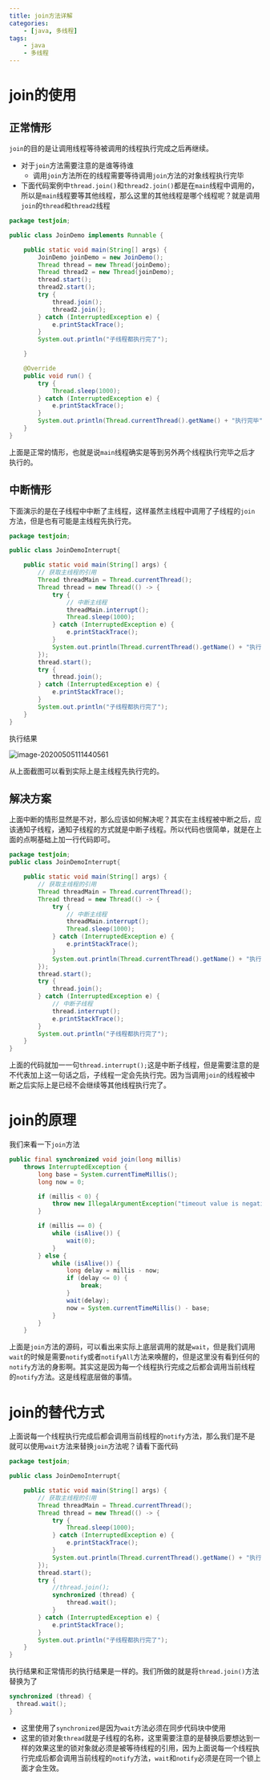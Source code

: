 ```yaml
---
title: join方法详解
categories:
	- [java, 多线程]
tags:
	- java
	- 多线程
---
```


# join的使用

## 正常情形

`join`的目的是让调用线程等待被调用的线程执行完成之后再继续。

* 对于`join`方法需要注意的是谁等待谁
	* 调用`join`方法所在的线程需要等待调用`join`方法的对象线程执行完毕
* 下面代码案例中`thread.join()`和`thread2.join()`都是在`main`线程中调用的，所以是`main`线程要等其他线程，那么这里的其他线程是哪个线程呢？就是调用`join`的`thread`和`thread2`线程

<!--more-->

```java
package testjoin;

public class JoinDemo implements Runnable {

    public static void main(String[] args) {
        JoinDemo joinDemo = new JoinDemo();
        Thread thread = new Thread(joinDemo);
        Thread thread2 = new Thread(joinDemo);
        thread.start();
        thread2.start();
        try {
            thread.join();
            thread2.join();
        } catch (InterruptedException e) {
            e.printStackTrace();
        }
        System.out.println("子线程都执行完了");

    }

    @Override
    public void run() {
        try {
            Thread.sleep(1000);
        } catch (InterruptedException e) {
            e.printStackTrace();
        }
        System.out.println(Thread.currentThread().getName() + "执行完毕");
    }
}
```

上面是正常的情形，也就是说`main`线程确实是等到另外两个线程执行完毕之后才执行的。

## 中断情形

下面演示的是在子线程中中断了主线程，这样虽然主线程中调用了子线程的`join`方法，但是也有可能是主线程先执行完。

```java
package testjoin;

public class JoinDemoInterrupt{

    public static void main(String[] args) {
        // 获取主线程的引用
        Thread threadMain = Thread.currentThread();
        Thread thread = new Thread(() -> {
            try {
                // 中断主线程
                threadMain.interrupt();
                Thread.sleep(1000);
            } catch (InterruptedException e) {
                e.printStackTrace();
            }
            System.out.println(Thread.currentThread().getName() + "执行完毕");
        });
        thread.start();
        try {
            thread.join();
        } catch (InterruptedException e) {
            e.printStackTrace();
        }
        System.out.println("子线程都执行完了");
    }
}
```

执行结果

![image-20200505111440561](./join方法详解/image-20200505111440561.png)

从上面截图可以看到实际上是主线程先执行完的。

## 解决方案

上面中断的情形显然是不对，那么应该如何解决呢？其实在主线程被中断之后，应该通知子线程，通知子线程的方式就是中断子线程。所以代码也很简单，就是在上面的点啊基础上加一行代码即可。

```java
package testjoin;
public class JoinDemoInterrupt{

    public static void main(String[] args) {
        // 获取主线程的引用
        Thread threadMain = Thread.currentThread();
        Thread thread = new Thread(() -> {
            try {
                // 中断主线程
                threadMain.interrupt();
                Thread.sleep(1000);
            } catch (InterruptedException e) {
                e.printStackTrace();
            }
            System.out.println(Thread.currentThread().getName() + "执行完毕");
        });
        thread.start();
        try {
            thread.join();
        } catch (InterruptedException e) {
            // 中断子线程
            thread.interrupt();
            e.printStackTrace();
        }
        System.out.println("子线程都执行完了");
    }
}
```

上面的代码就加一一句`thread.interrupt();`这是中断子线程，但是需要注意的是不代表加上这一句话之后，子线程一定会先执行完。因为当调用`join`的线程被中断之后实际上是已经不会继续等其他线程执行完了。

# join的原理

我们来看一下`join`方法

```java
public final synchronized void join(long millis)
    throws InterruptedException {
        long base = System.currentTimeMillis();
        long now = 0;

        if (millis < 0) {
            throw new IllegalArgumentException("timeout value is negative");
        }

        if (millis == 0) {
            while (isAlive()) {
                wait(0);
            }
        } else {
            while (isAlive()) {
                long delay = millis - now;
                if (delay <= 0) {
                    break;
                }
                wait(delay);
                now = System.currentTimeMillis() - base;
            }
        }
    }
```

上面是`join`方法的源码，可以看出来实际上底层调用的就是`wait`，但是我们调用`wait`的时候是需要`notify`或者`notifyAll`方法来唤醒的，但是这里没有看到任何的`notify`方法的身影啊。其实这是因为每一个线程执行完成之后都会调用当前线程的`notify`方法。这是线程底层做的事情。

# join的替代方式

上面说每一个线程执行完成后都会调用当前线程的`notify`方法，那么我们是不是就可以使用`wait`方法来替换`join`方法呢？请看下面代码

```java
package testjoin;

public class JoinDemoInterrupt{

    public static void main(String[] args) {
        // 获取主线程的引用
        Thread threadMain = Thread.currentThread();
        Thread thread = new Thread(() -> {
            try {
                Thread.sleep(1000);
            } catch (InterruptedException e) {
                e.printStackTrace();
            }
            System.out.println(Thread.currentThread().getName() + "执行完毕");
        });
        thread.start();
        try {
            //thread.join();
            synchronized (thread) {
                thread.wait();
            }
        } catch (InterruptedException e) {
            e.printStackTrace();
        }
        System.out.println("子线程都执行完了");
    }
}
```

执行结果和正常情形的执行结果是一样的。我们所做的就是将`thread.join()`方法替换为了

```java
synchronized (thread) {
  thread.wait();
}
```

* 这里使用了`synchronized`是因为`wait`方法必须在同步代码块中使用
* 这里的锁对象`thread`就是子线程的名称，这里需要注意的是替换后要想达到一样的效果这里的锁对象就必须是被等待线程的引用，因为上面说每一个线程执行完成后都会调用当前线程的`notify`方法，`wait`和`notify`必须是在同一个锁上面才会生效。